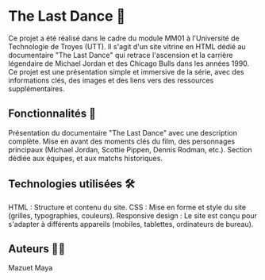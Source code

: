 # The Last Dance 🏀

Ce projet a été réalisé dans le cadre du module MM01 à l'Université de Technologie de Troyes (UTT). Il s'agit d'un site vitrine en HTML dédié au documentaire "The Last Dance" qui retrace l'ascension et la carrière légendaire de Michael Jordan et des Chicago Bulls dans les années 1990. Ce projet est une présentation simple et immersive de la série, avec des informations clés, des images et des liens vers des ressources supplémentaires.

## Fonctionnalités 🎯
Présentation du documentaire "The Last Dance" avec une description complète.
Mise en avant des moments clés du film, des personnages principaux (Michael Jordan, Scottie Pippen, Dennis Rodman, etc.).
Section dédiée aux équipes, et aux matchs historiques.

## Technologies utilisées 🛠
HTML : Structure et contenu du site.
CSS : Mise en forme et style du site (grilles, typographies, couleurs).
Responsive design : Le site est conçu pour s'adapter à différents appareils (mobiles, tablettes, ordinateurs de bureau).

## Auteurs 🧑‍💻
Mazuet Maya